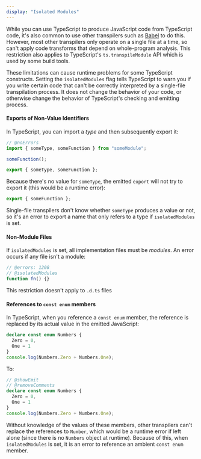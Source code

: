 ```yaml
---
display: "Isolated Modules"
---
```


While you can use TypeScript to produce JavaScript code from TypeScript code, it's also common to use other transpilers such as [Babel](https://babeljs.io) to do this.
However, most other transpilers only operate on a single file at a time, so can't apply code transforms that depend on whole-program analysis.
This restriction also applies to TypeScript's `ts.transpileModule` API which is used by some build tools.

These limitations can cause runtime problems for some TypeScript constructs.
Setting the `isolatedModules` flag tells TypeScript to warn you if you write certain code that can't be correctly interpreted by a single-file transpilation process.
It does not change the behavior of your code, or otherwise change the behavior of TypeScript's checking and emitting process.

#### Exports of Non-Value Identifiers

In TypeScript, you can import a _type_ and then subsequently export it:

```ts twoslash
// @noErrors
import { someType, someFunction } from "someModule";

someFunction();

export { someType, someFunction };
```

Because there's no value for `someType`, the emitted `export` will not try to export it (this would be a runtime error):

```js
export { someFunction };
```

Single-file transpilers don't know whether `someType` produces a value or not, so it's an error to export a name that only refers to a type if `isolatedModules` is set.

#### Non-Module Files

If `isolatedModules` is set, all implementation files must be _modules_.
An error occurs if any file isn't a module:

```ts twoslash
// @errors: 1208
// @isolatedModules
function fn() {}
```

This restriction doesn't apply to `.d.ts` files

#### References to `const enum` members

In TypeScript, when you reference a `const enum` member, the reference is replaced by its actual value in the emitted JavaScript:

```ts
declare const enum Numbers {
  Zero = 0,
  One = 1
}
console.log(Numbers.Zero + Numbers.One);
```

To:

```ts twoslash
// @showEmit
// @removeComments
declare const enum Numbers {
  Zero = 0,
  One = 1
}
console.log(Numbers.Zero + Numbers.One);
```

Without knowledge of the values of these members, other transpilers can't replace the references to `Number`, which would be a runtime error if left alone (since there is no `Numbers` object at runtime).
Because of this, when `isolatedModules` is set, it is an error to reference an ambient `const enum` member.

